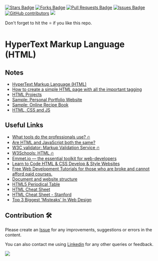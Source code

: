 <a href="https://github.com/drshahizan/learn-php/stargazers"><img src="https://img.shields.io/github/stars/drshahizan/learn-php" alt="Stars Badge"/></a>
<a href="https://github.com/drshahizan/learn-php/network/members"><img src="https://img.shields.io/github/forks/drshahizan/learn-php" alt="Forks Badge"/></a>
<a href="https://github.com/drshahizan/learn-php/pulls"><img src="https://img.shields.io/github/issues-pr/drshahizan/learn-php" alt="Pull Requests Badge"/></a>
<a href="https://github.com/drshahizan/learn-php/issues"><img src="https://img.shields.io/github/issues/drshahizan/learn-php" alt="Issues Badge"/></a>
<a href="https://github.com/drshahizan/learn-php/graphs/contributors"><img alt="GitHub contributors" src="https://img.shields.io/github/contributors/drshahizan/learn-php?color=2b9348"></a>
![](https://visitor-badge.glitch.me/badge?page_id=drshahizan/learn-php)

Don't forget to hit the :star: if you like this repo.
# HyperText Markup Language (HTML)

## Notes
- [HyperText Markup Language (HTML)](html.md)
- [How to create a simple HTML page with all the important tagging](html-example.md)
- [HTML Projects](html-project.md)
- [Sample: Personal Portfolio Website](html-portfolio.md)
- [Sample: Online Recipe Book](html-recipe.md)
- [HTML, CSS and JS](html-css-js.md)

## Useful Links
- [What tools do the professionals use? 🔥](https://developer.mozilla.org/en-US/docs/Learn/Getting_started_with_the_web/Installing_basic_software#what_tools_do_the_professionals_use)
- [Are HTML and JavaScript both the same?](https://www.quora.com/Are-HTML-and-JavaScript-both-the-same)
- [W3C validator: Markup Validation Service 🔥](https://validator.w3.org/)
- [W3Schools: HTML 🔥](https://www.w3schools.com/html/default.asp)
- [Emmet.io — the essential toolkit for web-developers](https://emmet.io/)
- [Learn to Code HTML & CSS Develop & Style Websites](https://learn.shayhowe.com/html-css/)
- [Free Web Development Tutorials for those who are broke and cannot afford paid courses.](https://www.reddit.com/r/learnjavascript/comments/8sulvf/free_web_development_tutorials_for_those_who_are/)
- [Document and website structure](https://developer.mozilla.org/en-US/docs/Learn/HTML/Introduction_to_HTML/Document_and_website_structure)
- [HTML5 Periodical Table](https://websitesetup.org/html5-periodical-table/)
- [HTML Cheat Sheet](https://htmlcheatsheet.com/)
- [HTML Cheat Sheet - Stanford](https://web.stanford.edu/group/csp/cs21/htmlcheatsheet.pdf)
- [Top 3 Biggest 'Misteaks' In Web Design](./materials/top3misteaks.ppt)





## Contribution 🛠️
Please create an [Issue](https://github.com/drshahizan/learn-php/issues) for any improvements, suggestions or errors in the content.

You can also contact me using [Linkedin](https://www.linkedin.com/in/drshahizan/) for any other queries or feedback.

![](https://visitor-badge.glitch.me/badge?page_id=drshahizan)

